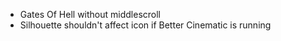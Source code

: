 - Gates Of Hell without middlescroll
- Silhouette shouldn't affect icon if Better Cinematic is running